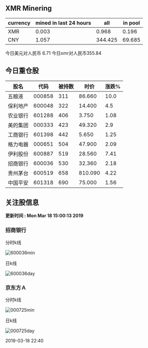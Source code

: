## XMR Minering

|currency|mined in last 24 hours|all|in pool|
|---|---|---|---|
|XMR|0.003|0.968|0.196|
|CNY|1.057|344.425|69.685|

今日美元对人民币 6.71	今日xmr对人民币355.84


## 今日重仓股 

|股名|代码|被持数|时价|涨跌%|
|---|---|---|---|---|
|五粮液|000858|311|86.660|10.0|
|保利地产|600048|322|14.400|4.5|
|农业银行|601288|406|3.750|1.08|
|美的集团|000333|423|49.320|2.9|
|工商银行|601398|442|5.650|1.25|
|格力电器|000651|504|47.900|2.09|
|伊利股份|600887|519|28.560|7.41|
|招商银行|600036|530|32.360|2.18|
|贵州茅台|600519|658|810.090|4.22|
|中国平安|601318|690|75.000|1.56|

## 关注股信息
**更新时间 : Mon Mar 18 15:00:13 2019**
### 招商银行 
分时k线

![600036min](http://image.sinajs.cn/newchart/min/n/sh600036.gif)

日k线

![600036day](http://image.sinajs.cn/newchart/daily/n/sh600036.gif)

### 京东方Ａ 
分时k线

![000725min](http://image.sinajs.cn/newchart/min/n/sz000725.gif)

日k线

![000725day](http://image.sinajs.cn/newchart/daily/n/sz000725.gif)

2019-03-18 22:40
